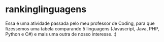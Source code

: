 # rankinglinguagens
Essa é uma atividade passada pelo meu professor de Coding, para que fizessemos uma tabela comparando 5 linguagens (Javascript, Java, PHP, Python e C#) e mais uma outra de nosso interesse. ​:)
